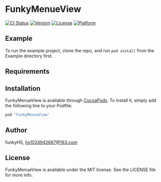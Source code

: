 # FunkyMenueView

[![CI Status](http://img.shields.io/travis/funkyHS/FunkyMenueView.svg?style=flat)](https://travis-ci.org/funkyHS/FunkyMenueView)
[![Version](https://img.shields.io/cocoapods/v/FunkyMenueView.svg?style=flat)](http://cocoapods.org/pods/FunkyMenueView)
[![License](https://img.shields.io/cocoapods/l/FunkyMenueView.svg?style=flat)](http://cocoapods.org/pods/FunkyMenueView)
[![Platform](https://img.shields.io/cocoapods/p/FunkyMenueView.svg?style=flat)](http://cocoapods.org/pods/FunkyMenueView)

## Example

To run the example project, clone the repo, and run `pod install` from the Example directory first.

## Requirements

## Installation

FunkyMenueView is available through [CocoaPods](http://cocoapods.org). To install
it, simply add the following line to your Podfile:

```ruby
pod "FunkyMenueView"
```

## Author

funkyHS, hs1024942667@163.com

## License

FunkyMenueView is available under the MIT license. See the LICENSE file for more info.
